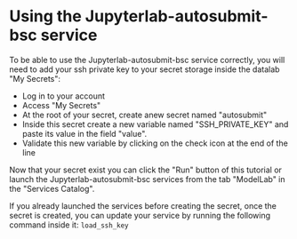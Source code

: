 # Using the Jupyterlab-autosubmit-bsc service

To be able to use the Jupyterlab-autosubmit-bsc service correctly, you will need to add your ssh private key to your secret storage inside the datalab "My Secrets":
- Log in to your account
- Access "My Secrets"
- At the root of your secret, create anew secret named "autosubmit"
- Inside this secret create a new variable named "SSH_PRIVATE_KEY" and paste its value in the field "value".
- Validate this new variable by clicking on the check icon at the end of the line

Now that your secret exist you can click the "Run" button of this tutorial or launch the Jupyterlab-autosubmit-bsc services from the tab "ModelLab" in the "Services Catalog".

If you already launched the services before creating the secret, once the secret is created, you can update your service by running the following command inside it:
`load_ssh_key `  